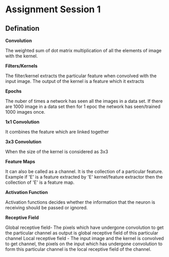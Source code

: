 # Assignment Session 1
## Defination

**Convolution**

The weighted sum of dot matrix multiplication of all the elements of image with the kernel.

**Filters/Kernels**

The filter/kernel extracts the particular feature when convolved with the input image. The output of the kernel is a feature which it extracts

**Epochs**

The nuber of times a network has seen all the images in a data set. If there are 1000 image in a data set then for 1 epoc the network has seen/trained 1000 images once.

**1x1 Convolution**

It combines the feature which are linked together

**3x3 Convolution**

When the size of the kernel is considered as 3x3

**Feature Maps** 

It can also be called as a channel. It is the collection of a particular feature. Example if 'E' is a feature extracted by 'E' kernel/feature extractor then the collection of 'E' is a feature map.   

**Activation Function**

Activation functions decides whether the information that the neuron is receiving should be passed or ignored.

**Receptive Field**

Global receptive field- The pixels which have undergone convolution to get the particular channel as output is global receptive field of this particular channel
Local receptive field - The input image and the kernel is convolved to get channel, the pixels on the input which has undergone convolution to form this particular channel is the local receptive field of the channel. 
